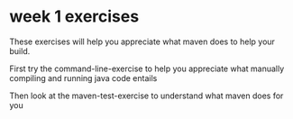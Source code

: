 # week 1 exercises

These exercises will help you appreciate what maven does to help your build. 

First try the command-line-exercise to help you appreciate what manually compiling and running java code entails

Then look at the maven-test-exercise to understand what maven does for you

